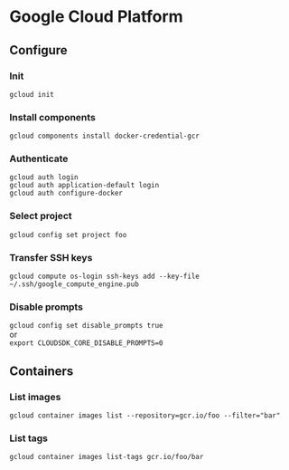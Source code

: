 # Google Cloud Platform

## Configure

### Init

`gcloud init`

### Install components
```
gcloud components install docker-credential-gcr
```

### Authenticate

```
gcloud auth login
gcloud auth application-default login
gcloud auth configure-docker
```

### Select project

`gcloud config set project foo`

### Transfer SSH keys

`gcloud compute os-login ssh-keys add --key-file ~/.ssh/google_compute_engine.pub`

### Disable prompts

`gcloud config set disable_prompts true`  
or  
`export CLOUDSDK_CORE_DISABLE_PROMPTS=0`

## Containers

### List images

`gcloud container images list --repository=gcr.io/foo --filter="bar"`

### List tags

`gcloud container images list-tags gcr.io/foo/bar`